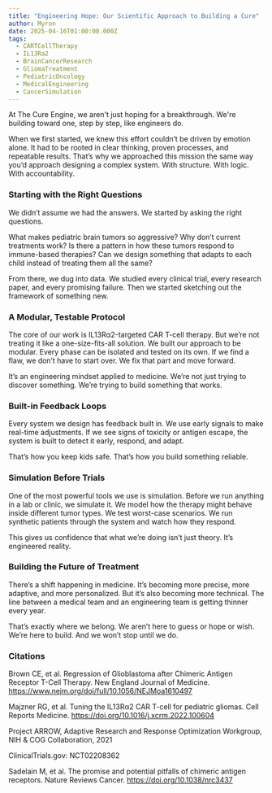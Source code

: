 ```yaml
---
title: "Engineering Hope: Our Scientific Approach to Building a Cure"
author: Myron
date: 2025-04-16T01:00:00.000Z
tags:
  - CARTCellTherapy
  - IL13Ra2
  - BrainCancerResearch
  - GliomaTreatment
  - PediatricOncology
  - MedicalEngineering
  - CancerSimulation
---
```

At The Cure Engine, we aren't just hoping for a breakthrough. We're building toward one, step by step, like engineers do.

When we first started, we knew this effort couldn’t be driven by emotion alone. It had to be rooted in clear thinking, proven processes, and repeatable results. That’s why we approached this mission the same way you’d approach designing a complex system. With structure. With logic. With accountability.

### Starting with the Right Questions

We didn’t assume we had the answers. We started by asking the right questions.

What makes pediatric brain tumors so aggressive? Why don’t current treatments work? Is there a pattern in how these tumors respond to immune-based therapies? Can we design something that adapts to each child instead of treating them all the same?

From there, we dug into data. We studied every clinical trial, every research paper, and every promising failure. Then we started sketching out the framework of something new.

### A Modular, Testable Protocol

The core of our work is IL13Rα2-targeted CAR T-cell therapy. But we’re not treating it like a one-size-fits-all solution. We built our approach to be modular. Every phase can be isolated and tested on its own. If we find a flaw, we don’t have to start over. We fix that part and move forward.

It’s an engineering mindset applied to medicine. We’re not just trying to discover something. We’re trying to build something that works.

### Built-in Feedback Loops

Every system we design has feedback built in. We use early signals to make real-time adjustments. If we see signs of toxicity or antigen escape, the system is built to detect it early, respond, and adapt.

That’s how you keep kids safe. That’s how you build something reliable.

### Simulation Before Trials

One of the most powerful tools we use is simulation. Before we run anything in a lab or clinic, we simulate it. We model how the therapy might behave inside different tumor types. We test worst-case scenarios. We run synthetic patients through the system and watch how they respond.

This gives us confidence that what we’re doing isn’t just theory. It’s engineered reality.

### Building the Future of Treatment

There’s a shift happening in medicine. It’s becoming more precise, more adaptive, and more personalized. But it’s also becoming more technical. The line between a medical team and an engineering team is getting thinner every year.

That’s exactly where we belong. We aren’t here to guess or hope or wish. We’re here to build. And we won’t stop until we do.

### Citations



Brown CE, et al. Regression of Glioblastoma after Chimeric Antigen Receptor T-Cell Therapy. New England Journal of Medicine. <https://www.nejm.org/doi/full/10.1056/NEJMoa1610497>

Majzner RG, et al. Tuning the IL13Rα2 CAR T-cell for pediatric gliomas. Cell Reports Medicine. <https://doi.org/10.1016/j.xcrm.2022.100604>

Project ARROW, Adaptive Research and Response Optimization Workgroup, NIH & COG Collaboration, 2021

ClinicalTrials.gov: NCT02208362

Sadelain M, et al. The promise and potential pitfalls of chimeric antigen receptors. Nature Reviews Cancer. <https://doi.org/10.1038/nrc3437>
